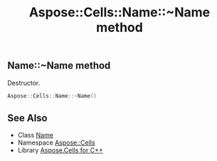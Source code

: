 ﻿---
title: Aspose::Cells::Name::~Name method
linktitle: ~Name
second_title: Aspose.Cells for C++ API Reference
description: 'Aspose::Cells::Name::~Name method. Destructor in C++.'
type: docs
weight: 200
url: /cpp/aspose.cells/name/~name/
---
## Name::~Name method


Destructor.

```cpp
Aspose::Cells::Name::~Name()
```

## See Also

* Class [Name](../)
* Namespace [Aspose::Cells](../../)
* Library [Aspose.Cells for C++](../../../)
